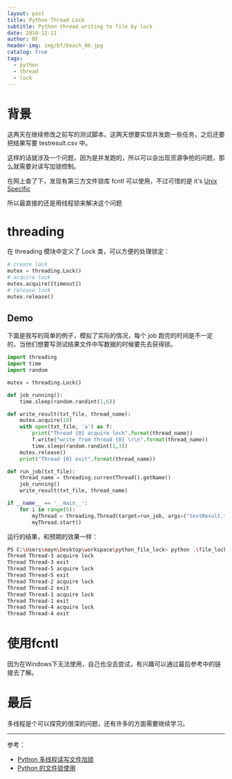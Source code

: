 ```yaml
---
layout: post
title: Python Thread Lock
subtitle: Python thread writing to file by lock
date: 2018-12-11
author: BF
header-img: img/bf/beach_06.jpg
catalog: true
tags:
  - python
  - thread
  - lock
---
```


# 背景

这两天在继续修改之前写的测试脚本。这两天想要实现并发跑一些任务，之后还要把结果写要 testresult.csv 中。

这样的话就涉及一个问题，因为是并发跑的，所以可以会出现资源争抢的问题，那么就需要对读写加锁控制。

在网上查了下，发现有第三方文件锁库 fcntl 可以使用，不过可惜的是 it's [Unix Specific](https://docs.python.org/3/library/unix.html)

所以最直接的还是用线程锁来解决这个问题

# threading

在 threading 模块中定义了 Lock 类，可以方便的处理锁定：

```python
# create lock
mutex = threading.Lock()
# acquire lock
mutex.acquire([timeout])
# release lock
mutex.release()
```

## Demo

下面是我写的简单的例子，模拟了实际的情况，每个 job 跑完的时间是不一定的，当他们想要写测试结果文件中写数据的时候要先去获得锁。

```python
import threading
import time
import random

mutex = threading.Lock()

def job_running():
    time.sleep(random.randint(1,6))

def write_result(txt_file, thread_name):
    mutex.acquire(10)
    with open(txt_file, 'a') as f:
        print("Thread {0} acquire lock".format(thread_name))
        f.write("write from thread {0} \r\n".format(thread_name))
        time.sleep(random.randint(1,3))
    mutex.release()
    print("Thread {0} exit".format(thread_name))

def run_job(txt_file):
    thread_name = threading.currentThread().getName()
    job_running()
    write_result(txt_file, thread_name)

if __name__ == '__main__':
    for i in range(5):
        myThread = threading.Thread(target=run_job, args=("testResult.txt",))
        myThread.start()
```

运行的结果，和预期的效果一样：

```bash
PS C:\Users\mayn\Desktop\workspace\python_file_lock> python .\file_lock_demo.py
Thread Thread-3 acquire lock
Thread Thread-3 exit
Thread Thread-5 acquire lock
Thread Thread-5 exit
Thread Thread-2 acquire lock
Thread Thread-2 exit
Thread Thread-1 acquire lock
Thread Thread-1 exit
Thread Thread-4 acquire lock
Thread Thread-4 exit
```

# 使用fcntl

因为在Windows下无法使用，自己也没去尝试，有兴趣可以通过最后参考中的链接去了解。

# 最后

多线程是个可以探究的很深的问题，还有许多的方面需要继续学习。

---

参考：

- [Python 多线程读写文件加锁](https://blog.csdn.net/qq_30554229/article/details/80094253)
- [Python 的文件锁使用](https://blog.csdn.net/u011734144/article/details/78739442)
